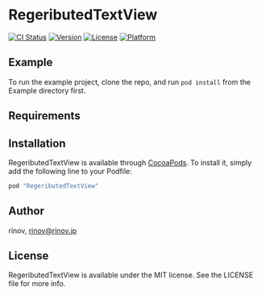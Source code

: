 # RegeributedTextView
[![CI Status](http://img.shields.io/travis/rinov/RegeributedTextView.svg?style=flat)](https://travis-ci.org/rinov/RegeributedTextView)
[![Version](https://img.shields.io/cocoapods/v/RegeributedTextView.svg?style=flat)](http://cocoapods.org/pods/RegeributedTextView)
[![License](https://img.shields.io/cocoapods/l/RegeributedTextView.svg?style=flat)](http://cocoapods.org/pods/RegeributedTextView)
[![Platform](https://img.shields.io/cocoapods/p/RegeributedTextView.svg?style=flat)](http://cocoapods.org/pods/RegeributedTextView)

## Example

To run the example project, clone the repo, and run `pod install` from the Example directory first.

## Requirements

## Installation

RegeributedTextView is available through [CocoaPods](http://cocoapods.org). To install
it, simply add the following line to your Podfile:

```ruby
pod "RegeributedTextView"
```

## Author

rinov, rinov@rinov.jp

## License

RegeributedTextView is available under the MIT license. See the LICENSE file for more info.

